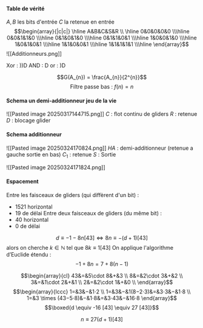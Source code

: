 #### Table de vérité
$A, B$ les bits d'entrée $C$ la retenue en entrée
$$\begin{array}{|c|c|}
\hline 
A&B&C&S&R \\ \hline
0&0&0&0&0 \\\hline
0&0&1&1&0 \\\hline
0&1&0&1&0 \\\hline
0&1&1&0&1 \\\hline
1&0&0&1&0 \\\hline
1&0&1&0&1 \\\hline
1&1&0&0&1 \\\hline
1&1&1&1&1 \\\hline
\end{array}$$
![[Additionneurs.png]]


Xor : ))D
AND : D
or : )D

$$G(A_{n}) = \frac{A_{n}}{2^{n}}$$
$$\text{Filtre passe bas : }f(n) = n $$
#### Schema un demi-additionneur jeu de la vie
![[Pasted image 20250317144715.png]]
$C$ : flot continu de gliders
$R$ : retenue
$D$ : blocage glider

#### Schema additionneur 
![[Pasted image 20250324170824.png]]
$HA$ : demi-additionneur (retenue a gauche sortie en bas)
$C_{1}$ : retenue
$S$ : Sortie 

![[Pasted image 20250324171824.png]]


#### Espacement
Entre les faisceaux de gliders (qui diffèrent d'un bit) :
- $1521$ horizontal 
- $19$ de délai
Entre deux faisceaux de gliders (du même bit) : 
- $40$ horizontal 
- $0$ de délai

$$d \equiv -1 - 8n [43] \Leftrightarrow 8n \equiv -(d+1) [43]$$
alors on cherche $k \in \mathbb{N}$ tel que $8k \equiv 1 [43]$
On applique l'algorithme d’Euclide étendu : 
$$-1+8n = 7 + 8(n-1)$$


$$\begin{array}{cl}
43&=&5\cdot 8&+&3 \\
8&=&2\cdot 3&+&2 \\
3&=&1\cdot 2&+&1 \\
2&=&2\cdot 1&+&0 \\
\end{array}$$
$$\begin{array}{lccc}
1=&3&−&1⋅2 \\
1=&3&−&1(8−2⋅3)&=&3⋅3&−&1⋅8 \\
1=&3 \times (43−5⋅8)&−&1⋅8&=&3⋅43&−&16⋅8
\end{array}$$
$$\boxed{d \equiv -16 [43] \equiv 27 [43]}$$

$$n \equiv 27(d+1) [43]$$